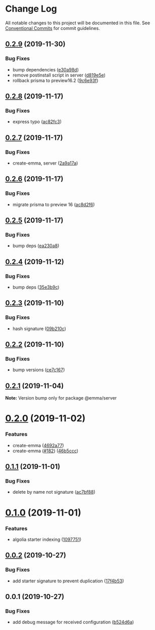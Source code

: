 # Change Log

All notable changes to this project will be documented in this file.
See [Conventional Commits](https://conventionalcommits.org) for commit guidelines.

## [0.2.9](https://github.com/maticzav/emma-cli/compare/@emma/server@0.2.8...@emma/server@0.2.9) (2019-11-30)

### Bug Fixes

- bump dependencies ([e30a98d](https://github.com/maticzav/emma-cli/commit/e30a98dff3dff69f1f55cb2fc5e0b12ecc4bb61a))
- remove postinstall script in server ([d819e5e](https://github.com/maticzav/emma-cli/commit/d819e5e788c019de9a97dd75f7eb98e40a6c5a28))
- rollback prisma to preview16.2 ([9c6e93f](https://github.com/maticzav/emma-cli/commit/9c6e93f984cd87f5141968a3e568822ebb193cf7))

## [0.2.8](https://github.com/maticzav/emma-cli/compare/@emma/server@0.2.7...@emma/server@0.2.8) (2019-11-17)

### Bug Fixes

- express typo ([ac82fc3](https://github.com/maticzav/emma-cli/commit/ac82fc33d2e1c230200d7a34b751254876748fec))

## [0.2.7](https://github.com/maticzav/emma-cli/compare/@emma/server@0.2.6...@emma/server@0.2.7) (2019-11-17)

### Bug Fixes

- create-emma, server ([2a9a17a](https://github.com/maticzav/emma-cli/commit/2a9a17ad88b1271ca76b8a024ddcbc589cd09f63))

## [0.2.6](https://github.com/maticzav/emma-cli/compare/@emma/server@0.2.5...@emma/server@0.2.6) (2019-11-17)

### Bug Fixes

- migrate prisma to preview 16 ([ac8d2f6](https://github.com/maticzav/emma-cli/commit/ac8d2f695884f193d745c585ca727b287474d292))

## [0.2.5](https://github.com/maticzav/emma-cli/compare/@emma/server@0.2.4...@emma/server@0.2.5) (2019-11-17)

### Bug Fixes

- bump deps ([ea230a8](https://github.com/maticzav/emma-cli/commit/ea230a8b143694c2a02e7c913a08ca1b5d18e1a7))

## [0.2.4](https://github.com/maticzav/emma-cli/compare/@emma/server@0.2.3...@emma/server@0.2.4) (2019-11-12)

### Bug Fixes

- bump deps ([35e3b9c](https://github.com/maticzav/emma-cli/commit/35e3b9cd8b6fdc6bf532161ae9e5eb031f0e60e0))

## [0.2.3](https://github.com/maticzav/emma-cli/compare/@emma/server@0.2.2...@emma/server@0.2.3) (2019-11-10)

### Bug Fixes

- hash signature ([09b210c](https://github.com/maticzav/emma-cli/commit/09b210c581be16c982c2ac6588573f00cbe112dd))

## [0.2.2](https://github.com/maticzav/emma-cli/compare/@emma/server@0.2.1...@emma/server@0.2.2) (2019-11-10)

### Bug Fixes

- bump versions ([ce7c167](https://github.com/maticzav/emma-cli/commit/ce7c167e67af76fa4b558f2bd91fcf16633be1cf))

## [0.2.1](https://github.com/maticzav/emma-cli/compare/@emma/server@0.2.0...@emma/server@0.2.1) (2019-11-04)

**Note:** Version bump only for package @emma/server

# [0.2.0](https://github.com/maticzav/emma-cli/compare/@emma/server@0.1.1...@emma/server@0.2.0) (2019-11-02)

### Features

- create-emma ([4692a77](https://github.com/maticzav/emma-cli/commit/4692a77c6d73e5d5d465d67c362012adb9b9bedd))
- create-emma ([#182](https://github.com/maticzav/emma-cli/issues/182)) ([46b5ccc](https://github.com/maticzav/emma-cli/commit/46b5cccaa6cd812f637b13ca5b7078fdb019af9c))

## [0.1.1](https://github.com/maticzav/emma-cli/compare/@emma/server@0.1.0...@emma/server@0.1.1) (2019-11-01)

### Bug Fixes

- delete by name not signature ([ac7bf88](https://github.com/maticzav/emma-cli/commit/ac7bf8811cc5767542c87cf3988c9f2ed1f74448))

# [0.1.0](https://github.com/maticzav/emma-cli/compare/@emma/server@0.0.2...@emma/server@0.1.0) (2019-11-01)

### Features

- algolia starter indexing ([1097751](https://github.com/maticzav/emma-cli/commit/1097751cf0e97bb59dc47dccaf84e9dc8107a871))

## [0.0.2](https://github.com/maticzav/emma-cli/compare/@emma/server@0.0.1...@emma/server@0.0.2) (2019-10-27)

### Bug Fixes

- add starter signature to prevent duplication ([17f4b53](https://github.com/maticzav/emma-cli/commit/17f4b537e8d37eb45a654cbfea0c610758836769))

## 0.0.1 (2019-10-27)

### Bug Fixes

- add debug message for received configuration ([b524d6a](https://github.com/maticzav/emma-cli/commit/b524d6ad2798a53dd8298eb24b3fed5e94dc5b35))
